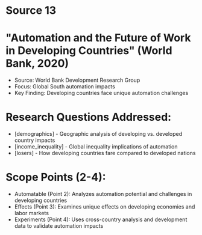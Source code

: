 # Source 13

# "Automation and the Future of Work in Developing Countries" (World Bank, 2020)
- Source: World Bank Development Research Group
- Focus: Global South automation impacts
- Key Finding: Developing countries face unique automation challenges

# Research Questions Addressed:
- [demographics] - Geographic analysis of developing vs. developed country impacts
- [income_inequality] - Global inequality implications of automation
- [losers] - How developing countries fare compared to developed nations

# Scope Points (2-4):
- Automatable (Point 2): Analyzes automation potential and challenges in developing countries
- Effects (Point 3): Examines unique effects on developing economies and labor markets
- Experiments (Point 4): Uses cross-country analysis and development data to validate automation impacts